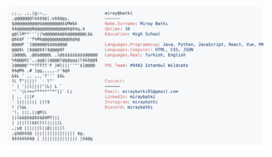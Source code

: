 <picture>
  <source media="(prefers-color-scheme: dark)" srcset="https://raw.githubusercontent.com/miraybatki/miraybatki/main/dark_mode.svg">
  <img alt="Miray Batkı's GitHub Profile README" src="https://raw.githubusercontent.com/miraybatki/miraybatki/main/light_mode.svg">
</picture>
